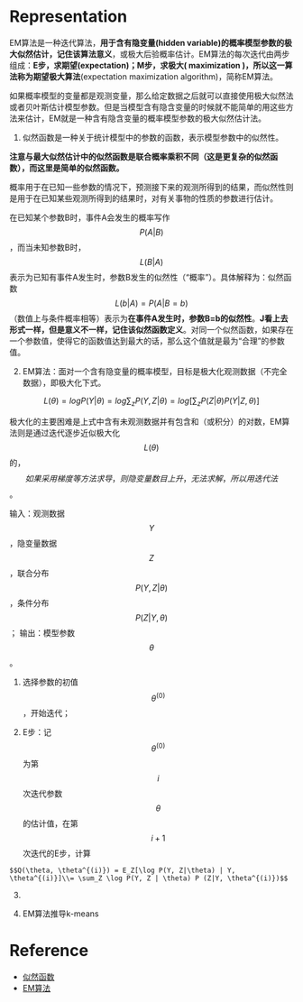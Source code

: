 # Representation

EM算法是一种迭代算法，**用于含有隐变量\(hidden variable\)的概率模型参数的极大似然估计，记住该算法意义**，或极大后验概率估计。EM算法的每次迭代由两步组成：**E步，求期望\(expectation\)；M步，求极大\( maximization \)，所以这一算法称为期望极大算法**\(expectation maximization algorithm\)，简称EM算法。

如果概率模型的变量都是观测变量，那么给定数据之后就可以直接使用极大似然法或者贝叶斯估计模型参数。但是当模型含有隐含变量的时候就不能简单的用这些方法来估计，EM就是一种含有隐含变量的概率模型参数的极大似然估计法。

1. 似然函数是一种关于统计模型中的参数的函数，表示模型参数中的似然性。

  **注意与最大似然估计中的似然函数是联合概率乘积不同（这是更复杂的似然函数），而这里是简单的似然函数。**

  概率用于在已知一些参数的情况下，预测接下来的观测所得到的结果，而似然性则是用于在已知某些观测所得到的结果时，对有关事物的性质的参数进行估计。

  在已知某个参数B时，事件A会发生的概率写作$$P(A|B)$$，而当未知参数B时，$$L(B|A)$$表示为已知有事件A发生时，参数B发生的似然性（“概率”）。具体解释为：似然函数$$L(b|A)=P(A|B=b)$$（数值上与条件概率相等）表示为**在事件A发生时，参数B=b的似然性**。**J看上去形式一样，但是意义不一样，记住该似然函数定义**。对同一个似然函数，如果存在一个参数值，使得它的函数值达到最大的话，那么这个值就是最为“合理”的参数值。

2. EM算法：面对一个含有隐变量的概率模型，目标是极大化观测数据（不完全数据），即极大化下式。

  $$L(θ)=logP(Y|θ)=log\sum_{z}P(Y,Z|θ)=log[\sum_{z}P(Z|\theta)P(Y|Z,\theta)]$$

  极大化的主要困难是上式中含有未观测数据并有包含和（或积分）的对数，EM算法则是通过迭代逐步近似极大化$$L(\theta)$$的，$$如果采用梯度等方法求导，则隐变量数目上升，无法求解，所以用迭代法$$。

  输入：观测数据$$Y$$，隐变量数据$$Z$$，联合分布$$P(Y,Z|\theta)$$，条件分布$$P(Z|Y,\theta)$$；
   输出：模型参数$$\theta$$。

  1. 选择参数的初值$$\theta^{(0)}$$，开始迭代；

  2. E步：记$$\theta^{(0)}$$为第$$i$$次迭代参数$$\theta$$的估计值，在第$$i+1$$次迭代的E步，计算

    $$Q(\theta, \theta^{(i)}) = E_Z[\log P(Y, Z|\theta) | Y, \theta^{(i)}]\\= \sum_Z \log P(Y, Z | \theta) P (Z|Y, \theta^{(i)})$$

  3. 

3. EM算法推导k-means


# Reference

* [似然函数](https://zh.wikipedia.org/zh-hans/%E4%BC%BC%E7%84%B6%E5%87%BD%E6%95%B0)
* [EM算法](http://m.it610.com/article/3660270.htm)

